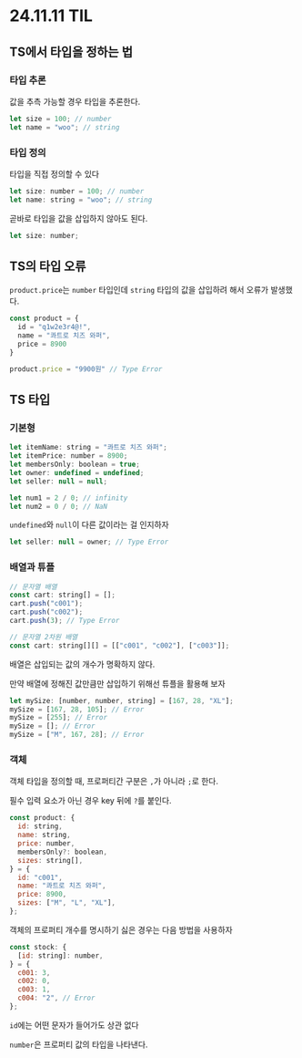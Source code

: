 # 24.11.11 TIL

## TS에서 타입을 정하는 법

### 타입 추론

값을 추측 가능할 경우 타입을 추론한다.

```js
let size = 100; // number
let name = "woo"; // string
```

### 타입 정의

타입을 직접 정의할 수 있다

```js
let size: number = 100; // number
let name: string = "woo"; // string
```

곧바로 타입을 값을 삽입하지 않아도 된다.

```js
let size: number;
```

## TS의 타입 오류

`product.price`는 `number` 타입인데 `string` 타입의 값을 삽입하려 해서 오류가 발생했다.

```js
const product = {
  id = "q1w2e3r4@!",
  name = "콰트로 치즈 와퍼",
  price = 8900
}

product.price = "9900원" // Type Error
```

## TS 타입

### 기본형

```js
let itemName: string = "콰트로 치즈 와퍼";
let itemPrice: number = 8900;
let membersOnly: boolean = true;
let owner: undefined = undefined;
let seller: null = null;

let num1 = 2 / 0; // infinity
let num2 = 0 / 0; // NaN
```

`undefined`와 `null`이 다른 값이라는 걸 인지하자

```js
let seller: null = owner; // Type Error
```

### 배열과 튜플

```js
// 문자열 배열
const cart: string[] = [];
cart.push("c001");
cart.push("c002");
cart.push(3); // Type Error
```

```js
// 문자열 2차원 배열
const cart: string[][] = [["c001", "c002"], ["c003"]];
```

배열은 삽입되는 값의 개수가 명확하지 않다.

만약 배열에 정해진 값만큼만 삽입하기 위해선 튜플을 활용해 보자

```js
let mySize: [number, number, string] = [167, 28, "XL"];
mySize = [167, 28, 105]; // Error
mySize = [255]; // Error
mySize = []; // Error
mySize = ["M", 167, 28]; // Error
```

### 객체

객체 타입을 정의할 때, 프로퍼티간 구분은 `,`가 아니라 `;`로 한다.

필수 입력 요소가 아닌 경우 key 뒤에 `?`를 붙인다.

```js
const product: {
  id: string,
  name: string,
  price: number,
  membersOnly?: boolean,
  sizes: string[],
} = {
  id: "c001",
  name: "콰트로 치즈 와퍼",
  price: 8900,
  sizes: ["M", "L", "XL"],
};
```

객체의 프로퍼티 개수를 명시하기 싫은 경우는 다음 방법을 사용하자

```js
const stock: {
  [id: string]: number,
} = {
  c001: 3,
  c002: 0,
  c003: 1,
  c004: "2", // Error
};
```

`id`에는 어떤 문자가 들어가도 상관 없다

`number`은 프로퍼티 값의 타입을 나타낸다.

